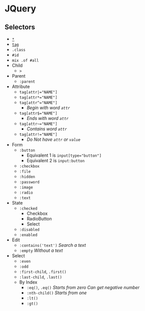 # JQuery
## Selectors
- [`*`](jq-select-all.html)
- [`tag`](jq-select-tag.html)
- `.class`
- `#id`
- `mix .of #all`
- Child
    - `>`
- Parent
    - `:parent`
- Attribute
    - `tag[attr|="NAME"]`
    - `tag[attr*="NAME"]`
    - `tag[attr^="NAME"]`
        - _Begin with word `attr`_
    - `tag[attr$="NAME"]`
        - _Ends with word `attr`_
    - `tag[attr~="NAME"]`
        - _Contains word `attr`_
    - `tag[attr!="NAME"]`
        - _Do Not have `attr` or `value`_
- Form
    - `:button`
        - Equivalent 1 is `input[type="button"]`
        - Equivalent 2 is `input:button`
    - `:checkbox`
    - `:file`
    - `:hidden`
    - `:password`
    - `:image`
    - `:radio`
    - `:text`
- State
    - `:checked`
        - Checkbox
        - RadioButton
        - Select
    - `:disabled`
    - `:enabled`
- Edit
    - `:contains('text')`
        _Search a text_
    - `:empty`
        _Without a text_
- Select
    - `:even`
    - `:odd`
    - `:first-child`, `.first()`
    - `:last-child`, `.last()`
    - By Index
        - `:eq()`, `.eq()`
            _Starts from zero_
            _Can get negative number_
        - `:nth-child()`
            _Starts from one_
        - `:lt()`
        - `:gt()`
    
